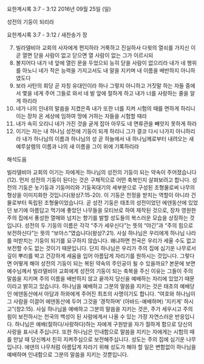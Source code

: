 요한계시록 3:7 - 3:12 
2016년 09월 25일 (일)

성전의 기둥이 되리라



요한계시록 3:7 - 3:12 / 새찬송가  장


7. 빌라델비아 교회의 사자에게 편지하라 거룩하고 진실하사 다윗의 열쇠를 가지신 이 곧 열면 닫을 사람이 없고 닫으면 열 사람이 없는 그가 이르시되 
8. 볼지어다 내가 네 앞에 열린 문을 두었으되 능히 닫을 사람이 없으리라 내가 네 행위를 아노니 네가 작은 능력을 가지고서도 내 말을 지키며 내 이름을 배반하지 아니하였도다 
9. 보라 사탄의 회당 곧 자칭 유대인이라 하나 그렇지 아니하고 거짓말 하는 자들 중에서 몇을 네게 주어 그들로 와서 네 발 앞에 절하게 하고 내가 너를 사랑하는 줄을 알게 하리라 
10. 네가 나의 인내의 말씀을 지켰은즉 내가 또한 너를 지켜 시험의 때를 면하게 하리니 이는 장차 온 세상에 임하여 땅에 거하는 자들을 시험할 때라 
11. 내가 속히 오리니 네가 가진 것을 굳게 잡아 아무도 네 면류관을 빼앗지 못하게 하라 
12. 이기는 자는 내 하나님 성전에 기둥이 되게 하리니 그가 결코 다시 나가지 아니하리라 내가 하나님의 이름과 하나님의 성 곧 하늘에서 내 하나님께로부터 내려오는 새 예루살렘의 이름과 나의 새 이름을 그이 위에 기록하리라

해석도움





빌라델비아 교회의 이기는 자에게는 하나님의 성전의 기둥이 되는 약속이 주어졌습니다(12). 먼저 성전의 기둥이 된다는 것은 구체적으로 어떤 축복인지 살펴보려고 합니다.
성전의 기둥은 놋기둥과 기둥머리와 기둥꼭대기의 세부분으로 구성된 조형물로써 나무의 형상을 이미지화한 것입니다(왕상7:15-20).
이 기둥은 천정을 받치는 역할이 아니라 건물로부터 독립된 조형물이었습니다.
곧 성전 기둥은 태초의 성전이었던 에덴동산에 있었던 보기에 아름답고 먹기에 좋았던 나무들을 모티브로 하여 제작된 것으로, 장차 영원한 주의 집에서 풍성한 열매와 넘치는 향기를 발할 성도들의 복스러운 모습을 상징하는 것입니다.
성전의 두 기둥의 이름은 각각 “주가 세우신다”는 뜻의 “야긴”과 “주의 힘으로 보전하신다”는 
뜻의 “보아스”였습니다(왕상7:21).
사실 하나님은 우리에게 하나님 나라를 떠받치는 기둥이 되기를 요구하지 않습니다. 왜냐하면 천국은 우리가 세울 수도 없고 보전할 수도 없는 것이기 때문입니다.
단지 하나님은 우리가 주의 집에 심기운 나무로서 깊이 뿌리를 박고 건강하게 세움을 입어 아름답게 자리기를 원하시는 것입니다.
그렇다면 어떻게 해야 성전의 기둥이 되는 복된 약속의 주인공이 될 수 있을까요?
본문에 보면 예수님께서 빌라델비아 교회에게 성전의 기둥이 되는 축복을 주신 이유는 그들이 주의 말씀을 지키며 주의 이름을 배반하지 않고 끝까지 당신을 예배하는 자리에 있었기 때문이라고 밝히고 있습니다.
하나님을 예배하고 그분의 말씀을 지키는 것은 태초의 예배당인 에덴동산에서 아담과 하와에게 주어진 최초의 사명이기도 합니다. “여호와 하나님이 그 사람을 이끌어 에덴동산에 두어 그것을 ‘경작하며’ (아바드-예배하며) ‘지키게’ 하시고”(창2:15).
사실 하나님을 예배하고 그분의 말씀을 지키는 것은, 주가 세우시고 주의 힘이 보전하시는 천국의 백성이 된 사람에게서 나올 수 있는 가장 자연스러운 반응입니다.
하나님은 예배(절하다/사랑하다)하는 자에게 구원받을 자가 절하게 함으로 당신의 사랑을 표시내 주십니다. 또한 하나님은 인내함으로 말씀을 지키는 자에게는 시험의 때를 만날 때 당신께서 친히 지켜주심으로 보전해주십니다. 성도는 주의 집에 심기운 나무입니다. 에덴의 나무처럼 아름답게 자라기 위해 성도가 해야 할 일은 변함없이 하나님을 예배하며 인내함으로 그분의 말씀을 지키는 것뿐입니다.